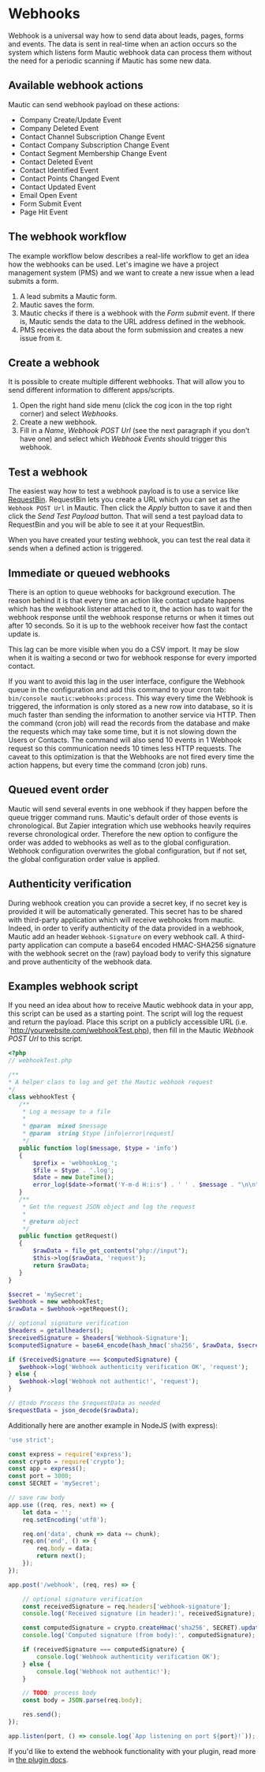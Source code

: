 # Webhooks

Webhook is a universal way how to send data about leads, pages, forms and events. The data is sent in real-time when an action occurs so the system which listens form Mautic webhook data can process them without the need for a periodic scanning if Mautic has some new data.

## Available webhook actions

Mautic can send webhook payload on these actions:

- Company Create/Update Event
- Company Deleted Event
- Contact Channel Subscription Change Event
- Contact Company Subscription Change Event
- Contact Segment Membership Change Event
- Contact Deleted Event
- Contact Identified Event
- Contact Points Changed Event
- Contact Updated Event
- Email Open Event
- Form Submit Event
- Page Hit Event

## The webhook workflow

The example workflow below describes a real-life workflow to get an idea how the webhooks can be used. Let's imagine we have a project management system (PMS) and we want to create a new issue when a lead submits a form.

1. A lead submits a Mautic form.
2. Mautic saves the form.
3. Mautic checks if there is a webhook with the *Form submit* event. If there is, Mautic sends the data to the URL address defined in the webhook.
4. PMS receives the data about the form submission and creates a new issue from it.

## Create a webhook

It is possible to create multiple different webhooks. That will allow you to send different information to different apps/scripts.

1. Open the right hand side menu (click the cog icon in the top right corner) and select *Webhooks*.
2. Create a new webhook.
3. Fill in a *Name*, *Webhook POST Url* (see the next paragraph if you don't have one) and select which *Webhook Events* should trigger this webhook.

## Test a webhook

The easiest way how to test a webhook payload is to use a service like [RequestBin](http://requestb.in/). RequestBin lets you create a URL which you can set as the `Webhook POST Url` in Mautic. Then click the *Apply* button to save it and then click the *Send Test Payload* button. That will send a test payload data to RequestBin and you will be able to see it at your RequestBin.

When you have created your testing webhook, you can test the real data it sends when a defined action is triggered.

## Immediate or queued webhooks

There is an option to queue webhooks for background execution. The reason behind it is that every time an action like contact update happens which has the webhook listener attached to it, the action has to wait for the webhook response until the webhook response returns or when it times out after 10 seconds. So it is up to the webhook receiver how fast the contact update is.

This lag can be more visible when you do a CSV import. It may be slow when it is waiting a second or two for webhook response for every imported contact.

If you want to avoid this lag in the user interface, configure the Webhook queue in the configuration and add this command to your cron tab: `bin/console mautic:webhooks:process`. This way every time the Webhook is triggered, the information is only stored as a new row into database, so it is much faster than sending the information to another service via HTTP. Then the command (cron job) will read the records from the database and make the requests which may take some time, but it is not slowing down the Users or Contacts. The command will also send 10 events in 1 Webhook request so this communication needs 10 times less HTTP requests. The caveat to this optimization is that the Webhooks are not fired every time the action happens, but every time the command (cron job) runs.

## Queued event order

Mautic will send several events in one webhook if they happen before the queue trigger command runs. Mautic's default order of those events is chronological. But Zapier integration which use webhooks heavily requires reverse chronological order. Therefore the new option to configure the order was added to webhooks as well as to the global configuration. Webhook configuration overwrites the global configuration, but if not set, the global configuration order value is applied.

## Authenticity verification

During webhook creation you can provide a secret key, if no secret key is provided it will be automatically generated. This secret has to be shared with third-party application which will receive webhooks from mautic.
Indeed, in order to verify authenticity of the data provided in a webhook, Mautic add an header `Webhook-Signature` on every webhook call. A third-party application can compute a base64 encoded HMAC-SHA256 signature with the webhook secret on the (raw) payload body to verify this signature and prove authenticity of the webhook data.

## Examples webhook script

If you need an idea about how to receive Mautic webhook data in your app, this script can be used as a starting point. The script will log the request and return the payload. Place this script on a publicly accessible URL (i.e. `http://yourwebsite.com/webhookTest.php), then fill in the Mautic *Webhook POST Url* to this script.

 ```php
<?php
// webhookTest.php

/**
 * A helper class to log and get the Mautic webhook request
 */
class webhookTest {
    /**
     * Log a message to a file
     *
     * @param  mixed $message
     * @param  string $type [info|error|request]
     */
    public function log($message, $type = 'info')
    {
        $prefix = 'webhookLog_';
        $file = $type . '.log';
        $date = new DateTime();
        error_log($date->format('Y-m-d H:i:s') . ' ' . $message . "\n\n", 3, $prefix . $file);
    }
    /**
     * Get the request JSON object and log the request
     *
     * @return object
     */
    public function getRequest()
    {
        $rawData = file_get_contents("php://input");
        $this->log($rawData, 'request');
        return $rawData;
    }
}

$secret = 'mySecret';
$webhook = new webhookTest;
$rawData = $webhook->getRequest();

// optional signature verification
$headers = getallheaders();
$receivedSignature = $headers['Webhook-Signature'];
$computedSignature = base64_encode(hash_hmac('sha256', $rawData, $secret, true));

if ($receivedSignature === $computedSignature) {
    $webhook->log('Webhook authenticity verification OK', 'request');
} else {
    $webhook->log('Webhook not authentic!', 'request');
}

// @todo Process the $requestData as needed
$requestData = json_decode($rawData);
```

Additionally here are another example in NodeJS (with express):
```javascript
'use strict';

const express = require('express');
const crypto = require('crypto');
const app = express();
const port = 3000;
const SECRET = 'mySecret';

// save raw body
app.use ((req, res, next) => {
    let data = '';
    req.setEncoding('utf8');

    req.on('data', chunk => data += chunk);
    req.on('end', () => {
        req.body = data;
        return next();
    });
});

app.post('/webhook', (req, res) => {

    // optional signature verification
    const receivedSignature = req.headers['webhook-signature'];
    console.log('Received signature (in header):', receivedSignature);

    const computedSignature = crypto.createHmac('sha256', SECRET).update(req.body).digest('base64');
    console.log('Computed signature (from body):', computedSignature);

    if (receivedSignature === computedSignature) {
        console.log('Webhook authenticity verification OK');
    } else {
        console.log('Webhook not authentic!');
    }

    // TODO: process body
    const body = JSON.parse(req.body);

    res.send();
});

app.listen(port, () => console.log(`App listening on port ${port}!`));
```
If you'd like to extend the webhook functionality with your plugin, read more in [the plugin docs](#extending-webhooks).
